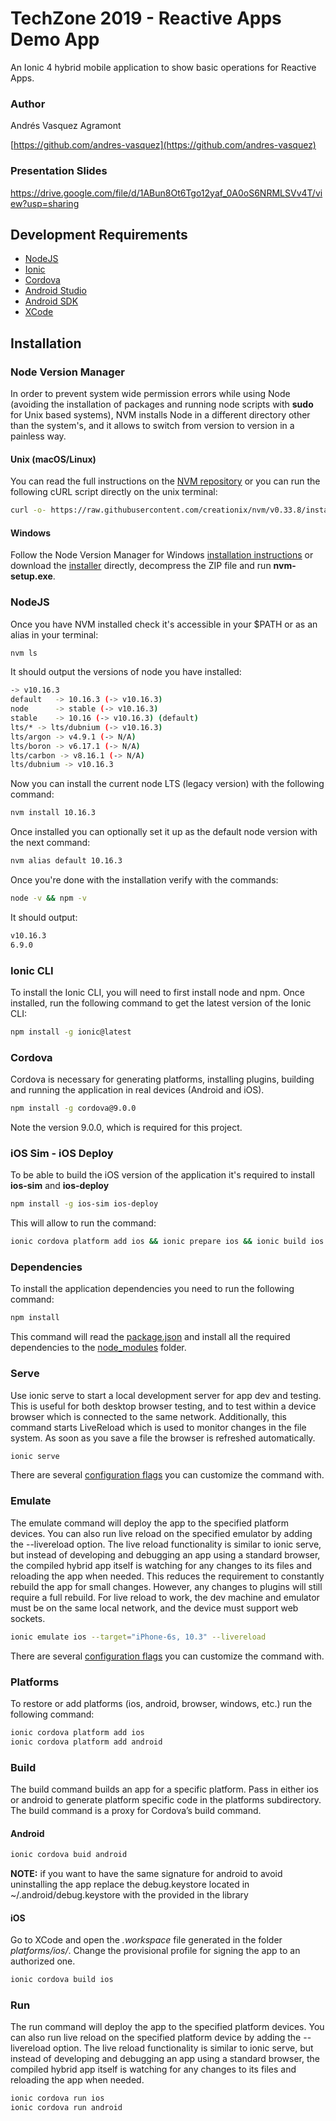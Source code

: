 # TechZone 2019 - Reactive Apps Demo App

An Ionic 4 hybrid mobile application to show basic operations for Reactive Apps.
 
### Author
Andrés Vasquez Agramont

[https://github.com/andres-vasquez](https://github.com/andres-vasquez)

### Presentation Slides
https://drive.google.com/file/d/1ABun8Ot6Tgo12yaf_0A0oS6NRMLSVv4T/view?usp=sharing


## Development Requirements

* [NodeJS](https://nodejs.org/en)
* [Ionic](http://ionicframework.com/docs/cli)
* [Cordova](http://cordova.apache.org)
* [Android Studio](https://developer.android.com/studio/index.html)
* [Android SDK](https://developer.android.com/sdk/download.html)
* [XCode](https://itunes.apple.com/us/app/xcode/id497799835)

## Installation

### Node Version Manager

In order to prevent system wide permission errors while using Node (avoiding the installation of packages and running node scripts with **sudo** for Unix based systems), NVM installs Node in a different directory other than the system's, and it allows to switch from version to version in a painless way.

#### Unix (macOS/Linux)

You can read the full instructions on the [NVM repository](https://github.com/creationix/nvm) or you can run the following cURL script directly on the unix terminal:

```bash
curl -o- https://raw.githubusercontent.com/creationix/nvm/v0.33.8/install.sh | bash
```

#### Windows

Follow the Node Version Manager for Windows [installation instructions](https://github.com/coreybutler/nvm-windows)
or download the [installer](https://github.com/coreybutler/nvm-windows/releases/download/1.1.6/nvm-setup.zip) directly, decompress the ZIP file and run **nvm-setup.exe**.

### NodeJS

Once you have NVM installed check it's accessible in your $PATH or as an alias in your terminal:

```bash
nvm ls
```

It should output the versions of node you have installed:

```bash
-> v10.16.3
default   -> 10.16.3 (-> v10.16.3)
node      -> stable (-> v10.16.3)
stable    -> 10.16 (-> v10.16.3) (default)
lts/* -> lts/dubnium (-> v10.16.3)
lts/argon -> v4.9.1 (-> N/A)
lts/boron -> v6.17.1 (-> N/A)
lts/carbon -> v8.16.1 (-> N/A)
lts/dubnium -> v10.16.3
```

Now you can install the current node LTS (legacy version) with the following command:

```bash
nvm install 10.16.3
```

Once installed you can optionally set it up as the default node version with the next command:

```bash
nvm alias default 10.16.3
```

Once you're done with the installation verify with the commands:

```bash
node -v && npm -v
```

It should output:
 
```bash 
v10.16.3
6.9.0
```

### Ionic CLI

To install the Ionic CLI, you will need to first install node and npm. Once installed, run the following command to get the latest version of the Ionic CLI:

```bash
npm install -g ionic@latest
```

### Cordova

Cordova is necessary for generating platforms, installing plugins, building and running the application in real devices (Android and iOS).

```bash
npm install -g cordova@9.0.0
```

Note the version 9.0.0, which is required for this project.

### iOS Sim - iOS Deploy

To be able to build the iOS version of the application it's required to install **ios-sim** and **ios-deploy**

```bash
npm install -g ios-sim ios-deploy
```

This will allow to run the command:

```bash
ionic cordova platform add ios && ionic prepare ios && ionic build ios
```

### Dependencies

To install the application dependencies you need to run the following command:

```bash
npm install
```

This command will read the [package.json](package.json) and install all the required dependencies to the [node_modules](node_modules) folder.

### Serve

Use ionic serve to start a local development server for app dev and testing. This is useful for both desktop browser testing, and to test within a device browser which is connected to the same network. Additionally, this command starts LiveReload which is used to monitor changes in the file system. As soon as you save a file the browser is refreshed automatically.

```bash
ionic serve
```

There are several [configuration flags](http://ionicframework.com/docs/cli/serve/) you can customize the command with.

### Emulate

The emulate command will deploy the app to the specified platform devices. You can also run live reload on the specified emulator by adding the --livereload option. The live reload functionality is similar to ionic serve, but instead of developing and debugging an app using a standard browser, the compiled hybrid app itself is watching for any changes to its files and reloading the app when needed. This reduces the requirement to constantly rebuild the app for small changes. However, any changes to plugins will still require a full rebuild. For live reload to work, the dev machine and emulator must be on the same local network, and the device must support web sockets.

```bash
ionic emulate ios --target="iPhone-6s, 10.3" --livereload
```

There are several [configuration flags](http://ionicframework.com/docs/cli/emulate/) you can customize the command with.


### Platforms

To restore or add platforms (ios, android, browser, windows, etc.) run the following command:

```bash
ionic cordova platform add ios
ionic cordova platform add android
```

### Build

The build command builds an app for a specific platform. Pass in either ios or android to generate platform specific code in the platforms subdirectory. The build command is a proxy for Cordova’s build command.

#### Android

```bash
ionic cordova buid android
```
**NOTE:** if you want to have the same signature for android to avoid uninstalling the app replace the debug.keystore located in ~/.android/debug.keystore with the provided in the library

#### iOS

Go to XCode and open the *.workspace* file generated in the folder *platforms/ios/*. Change the provisional profile for signing the app to an authorized one.

```bash
ionic cordova build ios
```

### Run

The run command will deploy the app to the specified platform devices. You can also run live reload on the specified platform device by adding the --livereload option. The live reload functionality is similar to ionic serve, but instead of developing and debugging an app using a standard browser, the compiled hybrid app itself is watching for any changes to its files and reloading the app when needed.

```bash
ionic cordova run ios
ionic cordova run android
```

